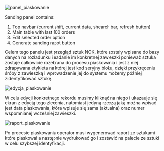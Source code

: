 ![panel_piaskowanie](https://github.com/SymbiotyK/Paint-Order-Fulfillment/assets/161228121/3970ee24-be9f-479b-8fb1-29a291d5f979)

Sanding panel contains:  
1. Top navbar (current shift, current data, shearch bar, refresh button)
2. Main table with last 100 orders
3. Edit selected order option
4. Generate sanding rapot button

Celem tego panelu jest przegląd sztuk NOK, które zostały wpisane do bazy danych na rozładunku i nadanie im konkretnej zawieszki ponieważ sztuka zostaje całkowicie rozebrana do procesu piaskowania i jest z niej zdrapywana etykieta na której jest kod seryjny bloku, dzięki przykręceniu śróby z zawieszką i wprowadzenie jej do systemu możemy później zidentyfikować sztukę.

![edycja_piaskowanie](https://github.com/SymbiotyK/Paint-Order-Fulfillment/assets/161228121/0e0da670-dcb2-4868-88a9-b2f20f3e7c4b)

W celu edycji konkretnego rekordu musimy kliknąć na niego i ukazauje się ekran z edycją tego zlecenia, natomiast jedyną rzeczą jaką można wpisać jest data piaskowania, która wpisuje się sama (aktualna) oraz numer wspomnianej wcześniej zawieszki.

![raport_piaskowanie](https://github.com/SymbiotyK/Paint-Order-Fulfillment/assets/161228121/c202ea1a-42fa-42a6-94a4-4bf060f18e13)

Po procesie piaskowania operator musi wygenerować raport ze sztukami które piaskował a następnie wydrukować go i zostawić na palecie ze sztuki w celu szybszej identyfikacji.
